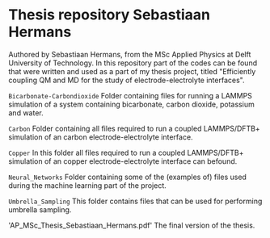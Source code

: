 # Thesis repository Sebastiaan Hermans

Authored by Sebastiaan Hermans, from the MSc Applied Physics at Delft University of Technology. In this repository part of the codes can be found that were written and used as a part of my thesis project, titled "Efficiently coupling QM and MD for the study of electrode-electrolyte interfaces". 

`Bicarbonate-Carbondioxide` Folder containing files for running a LAMMPS simulation of a system containing bicarbonate, carbon dioxide, potassium and water. 

`Carbon` Folder containing all files required to run a coupled LAMMPS/DFTB+ simulation of an carbon electrode-electrolyte interface.

`Copper` In this folder all files required to run a coupled LAMMPS/DFTB+ simulation of an copper electrode-electrolyte interface can befound. 

`Neural_Networks` Folder containing some of the (examples of) files used during the machine learning part of the project.

`Umbrella_Sampling` This folder contains files that can be used for performing umbrella sampling.

'AP_MSc_Thesis_Sebastiaan_Hermans.pdf' The final version of the thesis.
